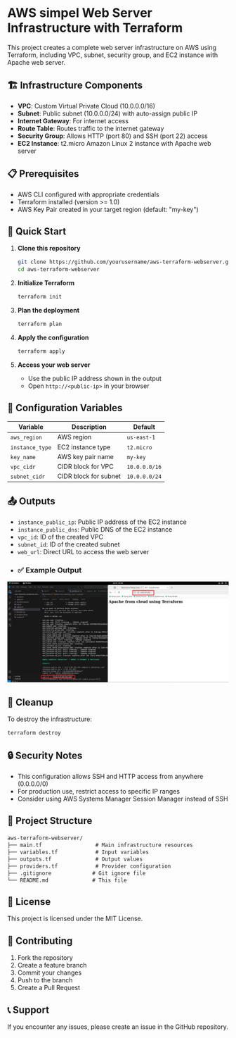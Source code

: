 # AWS simpel Web Server Infrastructure with Terraform

This project creates a complete web server infrastructure on AWS using Terraform, including VPC, subnet, security group, and EC2 instance with Apache web server.

## 🏗️ Infrastructure Components

- **VPC**: Custom Virtual Private Cloud (10.0.0.0/16)
- **Subnet**: Public subnet (10.0.0.0/24) with auto-assign public IP
- **Internet Gateway**: For internet access
- **Route Table**: Routes traffic to the internet gateway
- **Security Group**: Allows HTTP (port 80) and SSH (port 22) access
- **EC2 Instance**: t2.micro Amazon Linux 2 instance with Apache web server

## 📋 Prerequisites

- AWS CLI configured with appropriate credentials
- Terraform installed (version >= 1.0)
- AWS Key Pair created in your target region (default: "my-key")

## 🚀 Quick Start

1. **Clone this repository**
   ```bash
   git clone https://github.com/yourusername/aws-terraform-webserver.git
   cd aws-terraform-webserver
   ```

2. **Initialize Terraform**
   ```bash
   terraform init
   ```

3. **Plan the deployment**
   ```bash
   terraform plan
   ```

4. **Apply the configuration**
   ```bash
   terraform apply
   ```

5. **Access your web server**
   - Use the public IP address shown in the output
   - Open `http://<public-ip>` in your browser

## 🔧 Configuration Variables

| Variable | Description | Default |
|----------|-------------|---------|
| `aws_region` | AWS region | `us-east-1` |
| `instance_type` | EC2 instance type | `t2.micro` |
| `key_name` | AWS key pair name | `my-key` |
| `vpc_cidr` | CIDR block for VPC | `10.0.0.0/16` |
| `subnet_cidr` | CIDR block for subnet | `10.0.0.0/24` |

## 📤 Outputs

- `instance_public_ip`: Public IP address of the EC2 instance
- `instance_public_dns`: Public DNS of the EC2 instance
- `vpc_id`: ID of the created VPC
- `subnet_id`: ID of the created subnet
- `web_url`: Direct URL to access the web server
- ### ✅ Example Output

![Terraform Apply Output](https://github.com/kerolos-10/aws-terraform-simple-webserver/blob/6fe82ebe90e2406544ffd7beab18405612b11b61/terraform-output.png.png)


## 🧹 Cleanup

To destroy the infrastructure:
```bash
terraform destroy
```

## 🔒 Security Notes

- This configuration allows SSH and HTTP access from anywhere (0.0.0.0/0)
- For production use, restrict access to specific IP ranges
- Consider using AWS Systems Manager Session Manager instead of SSH

## 📁 Project Structure

```
aws-terraform-webserver/
├── main.tf                 # Main infrastructure resources
├── variables.tf            # Input variables
├── outputs.tf              # Output values
├── providers.tf            # Provider configuration
├── .gitignore             # Git ignore file
└── README.md              # This file
```

## 📝 License

This project is licensed under the MIT License.

## 🤝 Contributing

1. Fork the repository
2. Create a feature branch
3. Commit your changes
4. Push to the branch
5. Create a Pull Request

## 📞 Support

If you encounter any issues, please create an issue in the GitHub repository.
